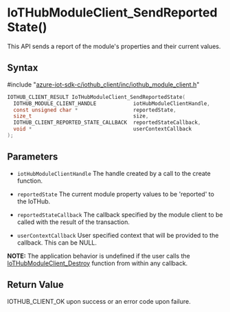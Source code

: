 # IoTHubModuleClient_SendReportedState()

This API sends a report of the module's properties and their current values.

## Syntax

\#include "[azure-iot-sdk-c/iothub_client/inc/iothub_module_client.h](../iot-c-ref-iothub-module-client-h.md)"  
```C
IOTHUB_CLIENT_RESULT IoTHubModuleClient_SendReportedState(
  IOTHUB_MODULE_CLIENT_HANDLE            iotHubModuleClientHandle,
  const unsigned char *                  reportedState,
  size_t                                 size,
  IOTHUB_CLIENT_REPORTED_STATE_CALLBACK  reportedStateCallback,
  void *                                 userContextCallback
);
```

## Parameters
* `iotHubModuleClientHandle` The handle created by a call to the create function. 

* `reportedState` The current module property values to be 'reported' to the IoTHub. 

* `reportedStateCallback` The callback specified by the module client to be called with the result of the transaction. 

* `userContextCallback` User specified context that will be provided to the callback. This can be NULL.

**NOTE:** The application behavior is undefined if the user calls the [IoTHubModuleClient_Destroy](../iot-c-ref-iothub-module-client-h/iothubmoduleclient-destroy.md) function from within any callback.

## Return Value
IOTHUB_CLIENT_OK upon success or an error code upon failure.


